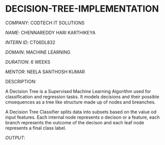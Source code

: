 # DECISION-TREE-IMPLEMENTATION

*COMPANY*: CODTECH IT SOLUTIONS

*NAME*: CHENNAREDDY HARI KARTHIKEYA

*INTERN ID*: CT06DL832

*DOMAIN*: MACHINE LEARNING 

*DURATION*: 6 WEEKS

*MENTOR*: NEELA SANTHOSH KUMAR

DESCRIPTION:

A Decision Tree is a Supervised Machine Learning Algorithm used for classification and regression tasks. It models decisions and their possible cmsequences as a tree like structure made up of nodes and breanches.

A Decision Tree Classifier splits data into subsets based on the value od input features. Each internal node represents o decison or a feature, each branch represents the outcome of the decison and each leaf node represents a final class label. 

*OUTPUT*:

